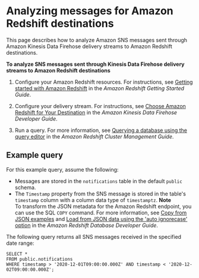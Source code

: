 # Analyzing messages for Amazon Redshift destinations<a name="firehose-message-analysis-redshift"></a>

This page describes how to analyze Amazon SNS messages sent through Amazon Kinesis Data Firehose delivery streams to Amazon Redshift destinations\.

**To analyze SNS messages sent through Kinesis Data Firehose delivery streams to Amazon Redshift destinations**

1. Configure your Amazon Redshift resources\. For instructions, see [Getting started with Amazon Redshift](https://docs.aws.amazon.com/redshift/latest/gsg/getting-started.html) in the *Amazon Redshift Getting Started Guide*\.

1. Configure your delivery stream\. For instructions, see [Choose Amazon Redshift for Your Destination](https://docs.aws.amazon.com/firehose/latest/dev/create-destination.html#create-destination-redshift) in the *Amazon Kinesis Data Firehose Developer Guide*\.

1. Run a query\. For more information, see [Querying a database using the query editor](https://docs.aws.amazon.com/redshift/latest/mgmt/query-editor.html) in the *Amazon Redshift Cluster Management Guide*\.

## Example query<a name="example-rs-query"></a>

For this example query, assume the following:
+ Messages are stored in the `notifications` table in the default `public` schema\.
+ The `Timestamp` property from the SNS message is stored in the table's `timestamp` column with a column data type of `timestamptz`\.
**Note**  
To transform the JSON metadata for the Amazon Redshift endpoint, you can use the SQL `COPY` command\. For more information, see [Copy from JSON examples](https://docs.aws.amazon.com/redshift/latest/dg/r_COPY_command_examples.html#r_COPY_command_examples-copy-from-json) and [Load from JSON data using the 'auto ignorecase' option](https://docs.aws.amazon.com/redshift/latest/dg/r_COPY_command_examples.html#copy-from-json-examples-using-auto-ignorecase) in the *Amazon Redshift Database Developer Guide*\.

The following query returns all SNS messages received in the specified date range:

```
SELECT *
FROM public.notifications
WHERE timestamp > '2020-12-01T09:00:00.000Z' AND timestamp < '2020-12-02T09:00:00.000Z';
```